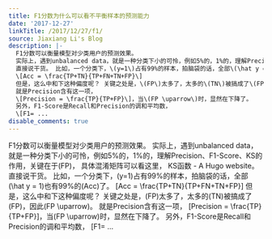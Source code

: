 ```yaml
---
title: F1分数为什么可以看不平衡样本的预测能力
date: '2017-12-27'
linkTitle: /2017/12/27/f1/
source: Jiaxiang Li's Blog
description: |-
  F1分数可以衡量模型对少类用户的预测效果。
  实际上，遇到unbalanced data，就是一种分类下小的可怜，例如5%的，1%的，理解Precision、F1-Score、KS的作用，关键在于\(FP\)， 具体混淆矩阵可以看这里， KS函数 - A Hugo website。
  直接说干货。 比如，一个分类下，\(y=1\)占有99%的样本，拍脑袋的话，全部\(\hat y = 1\)也有99%的\(Acc\)了。
  \[Acc = \frac{TP+TN}{TP+FN+TN+FP}\]
  但是，这么中和下这种偏度呢？ 关键之处是，\(FP\)太多了，太多的\(TN\)被搞成了\(FP\)，因此\(FP \uparrow\)。
  就是Precision含有这一项，
  \[Precision = \frac{TP}{TP+FP}\]，当\(FP \uparrow\)时，显然在下降了。
  另外，F1-Score是Recall和Precision的调和平均数，
  \[F1= ...
disable_comments: true
---
```

F1分数可以衡量模型对少类用户的预测效果。
实际上，遇到unbalanced data，就是一种分类下小的可怜，例如5%的，1%的，理解Precision、F1-Score、KS的作用，关键在于\(FP\)， 具体混淆矩阵可以看这里， KS函数 - A Hugo website。
直接说干货。 比如，一个分类下，\(y=1\)占有99%的样本，拍脑袋的话，全部\(\hat y = 1\)也有99%的\(Acc\)了。
\[Acc = \frac{TP+TN}{TP+FN+TN+FP}\]
但是，这么中和下这种偏度呢？ 关键之处是，\(FP\)太多了，太多的\(TN\)被搞成了\(FP\)，因此\(FP \uparrow\)。
就是Precision含有这一项，
\[Precision = \frac{TP}{TP+FP}\]，当\(FP \uparrow\)时，显然在下降了。
另外，F1-Score是Recall和Precision的调和平均数，
\[F1= ...